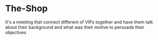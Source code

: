 # The-Shop
It's a meeting that connect different of VIPs together and have them talk about their background and what was their motive to persuade their objectives 
